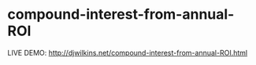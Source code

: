 # compound-interest-from-annual-ROI

LIVE DEMO: http://djwilkins.net/compound-interest-from-annual-ROI.html
